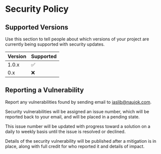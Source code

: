 # Security Policy

## Supported Versions

Use this section to tell people about which versions of your project are
currently being supported with security updates.

| Version | Supported          |
| ------- | ------------------ |
| 1.0.x   | :white_check_mark: |
| 0.x     | :x:                |

## Reporting a Vulnerability

Report any vulnerabilities found by sending email to iaslib@naujok.com.

Security vulnerabilities will be assigned an issue number, which will be reported 
back to your email, and will be placed in a pending state. 

This issue number will be updated with progress toward a solution on a daily to 
weekly basis until the issue is resolved or declined. 

Details of the security vulnerability will be published after a mitigation is in 
place, along with full credit for who reported it and details of impact. 

